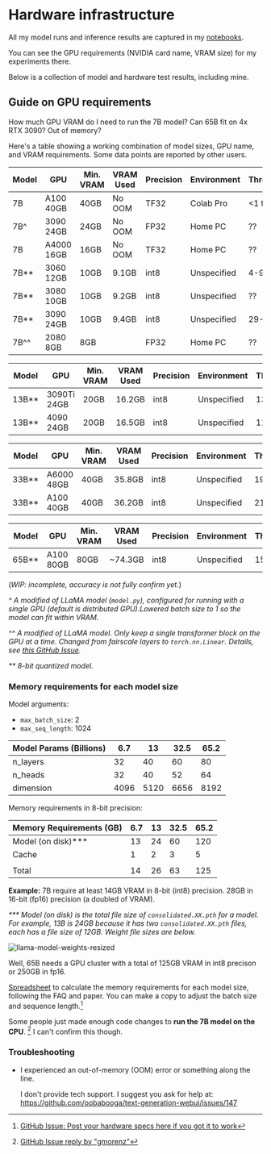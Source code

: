 # Hardware infrastructure

All my model runs and inference results are captured in my [notebooks](../notebooks/).

You can see the GPU requirements (NVIDIA card name, VRAM size) for my experiments there.

Below is a collection of model and hardware test results, including mine.

## Guide on GPU requirements

How much GPU VRAM do I need to run the 7B model? Can 65B fit on 4x RTX 3090? Out of memory?

Here's a table showing a working combination of model sizes, GPU name, and VRAM
requirements. Some data points are reported by other users.

| Model  | GPU        | Min. VRAM  | VRAM Used | Precision | Environment   | Throughput |
|--------|------------|------------|-----------|-----------|---------------|------------|
| 7B     | A100 40GB  | 40GB       | No OOM    | TF32      | Colab Pro     | <1 tok/s   |
| 7B^    | 3090 24GB  | 24GB       | No OOM    | FP32      | Home PC       | ??         |
| 7B     | A4000 16GB | 16GB       | No OOM    | TF32      | Home PC       | ??         |
| 7B**   | 3060 12GB  | 10GB       | 9.1GB     | int8      | Unspecified   | 4-9it/s    |
| 7B**   | 3080 10GB  | 10GB       | 9.2GB     | int8      | Unspecified   | ??         |
| 7B**   | 3090 24GB  | 10GB       | 9.4GB     | int8      | Unspecified   | 29-55it/s  |
| 7B^^   | 2080 8GB   | 8GB        |           | FP32      | Home PC       | ??         |

| Model  | GPU        | Min. VRAM  | VRAM Used | Precision | Environment   | Throughput |
|--------|------------|------------|-----------|-----------|---------------|------------|
| 13B**  | 3090Ti 24GB| 20GB       | 16.2GB     | int8     | Unspecified   | 13-29 it/s |
| 13B**  | 4090 24GB  | 20GB       | 16.5GB     | int8     | Unspecified   | 11-32 it/s |

| Model  | GPU        | Min. VRAM  | VRAM Used | Precision | Environment   | Throughput |
|--------|------------|------------|-----------|-----------|---------------|------------|
| 33B**  | A6000 48GB | 40GB       | 35.8GB    | int8      | Unspecified   | 19-38 it/s |
| 33B**  | A100 40GB  | 40GB       | 36.2GB    | int8      | Unspecified   | 21-39 it/s |

| Model  | GPU        | Min. VRAM  | VRAM Used | Precision | Environment   | Throughput |
|--------|------------|------------|-----------|-----------|---------------|------------|
| 65B**  | A100 80GB  | 80GB       | ~74.3GB   | int8      | Unspecified   | 15-35 it/s |

(_WIP: incomplete, accuracy is not fully confirm yet._)

_^ A modified of LLaMA model (`model.py`), configured for running with a single GPU (default is distributed GPU).Lowered batch size to 1 so the model can fit within VRAM._

_^^ A modified of LLaMA model. Only keep a single transformer block on the GPU at a time. Changed from fairscale layers to `torch.nn.Linear`. Details, see [this GitHub Issue](https://github.com/facebookresearch/llama/issues/79#issuecomment-1454707663)._

_** 8-bit quantized model._

### Memory requirements for each model size

Model arguments:
- `max_batch_size`: 2
- `max_seq_length`: 1024

| Model Params (Billions)  | 6.7  | 13   | 32.5 | 65.2 |
| ------------------------ | ---- | ---- | ---- | ---- |
| n_layers                 | 32   | 40   | 60   | 80   |
| n_heads                  | 32   | 40   | 52   | 64   |
| dimension                | 4096 | 5120 | 6656 | 8192 |

Memory requirements in 8-bit precision:

| Memory Requirements (GB) | 6.7  | 13   | 32.5 | 65.2 |
|--------------------------|------|------|------|------|
| Model (on disk)***       | 13   | 24   | 60   | 120  |
| Cache                    | 1    | 2    | 3    | 5    |
|                          |      |      |      |      |
| Total                    | 14   | 26   | 63   | 125  |

**Example:** 7B require at least 14GB VRAM in 8-bit (int8) precision. 28GB in 16-bit (fp16) precision (a doubled of VRAM).


_*** Model (on disk) is the total file size of `consolidated.XX.pth` for a model. For example, 13B is 24GB because it has two `consolidated.XX.pth` files, each has a file size of 12GB. Weight file sizes are below._

![llama-model-weights-resized](https://user-images.githubusercontent.com/145605/222949548-4970b717-64e4-482f-b9d2-ab77669b11cb.png)

Well, 65B needs a GPU cluster with a total of 125GB VRAM in int8 precison or 250GB in fp16.

[Spreadsheet](https://docs.google.com/spreadsheets/d/1EsRZcsvbITBCfb5N1toir5huomZxIq4lDNwQW3NfPRE/edit)
to calculate the memory requirements for each model size, following the FAQ and
paper. You can make a copy to adjust the batch size and sequence length.[^1]

Some people just made enough code changes to **run the 7B model on the CPU**. [^2]
I can't confirm this though.

### Troubleshooting

- I experienced an out-of-memory (OOM) error or something along the line.

  I don't provide tech support. I suggest you ask for help at: https://github.com/oobabooga/text-generation-webui/issues/147

[^1]: [GitHub Issue: Post your hardware specs here if you got it to work](https://github.com/facebookresearch/llama/issues/79#issuecomment-1453814121)
[^2]: [GitHub Issue reply by "gmorenz"](https://github.com/facebookresearch/llama/issues/79#issuecomment-1454042028)
